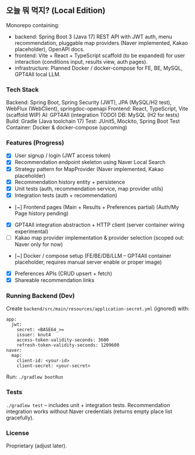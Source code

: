 ## 오늘 뭐 먹지? (Local Edition)

Monorepo containing:

- backend: Spring Boot 3 (Java 17) REST API with JWT auth, menu recommendation, pluggable map providers (Naver implemented, Kakao placeholder), OpenAPI docs.
- frontend: Vite + React + TypeScript scaffold (to be expanded) for user interaction (conditions input, results view, auth pages).
- infrastructure: Planned Docker / docker-compose for FE, BE, MySQL, GPT4All local LLM.

### Tech Stack
Backend: Spring Boot, Spring Security (JWT), JPA (MySQL/H2 test), WebFlux (WebClient), springdoc-openapi
Frontend: React, TypeScript, Vite (scaffold WIP)
AI: GPT4All (integration TODO)
DB: MySQL (H2 for tests)
Build: Gradle (Java toolchain 17)
Test: JUnit5, Mockito, Spring Boot Test
Container: Docker & docker-compose (upcoming)

### Features (Progress)
- [x] User signup / login (JWT access token)
- [x] Recommendation endpoint skeleton using Naver Local Search
- [x] Strategy pattern for MapProvider (Naver implemented, Kakao placeholder)
- [x] Recommendation history entity + persistence
- [x] Unit tests (auth, recommendation service, map provider utils)
- [x] Integration tests (auth + recommendation)
- [~] Frontend pages (Main + Results + Preferences partial) (Auth/My Page history pending)
- [x] GPT4All integration abstraction + HTTP client (server container wiring experimental)
- [ ] Kakao map provider implementation & provider selection (scoped out: Naver only for now)
- [~] Docker / compose setup (FE/BE/DB/LLM – GPT4All container placeholder, requires manual server enable or proper image)
- [x] Preferences APIs (CRUD upsert + fetch)
- [x] Shareable recommendation links

### Running Backend (Dev)
Create `backend/src/main/resources/application-secret.yml` (ignored) with:
```
app:
  jwt:
    secret: <BASE64_>=
    issuer: knut4
    access-token-validity-seconds: 3600
    refresh-token-validity-seconds: 1209600
naver:
  map:
    client-id: <your-id>
    client-secret: <your-secret>
```
Run: `./gradlew bootRun`

### Tests
`./gradlew test` – includes unit + integration tests. Recommendation integration works without Naver credentials (returns empty place list gracefully).

### License
Proprietary (adjust later).
